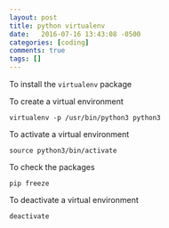 ```yaml
---
layout: post
title: python virtualenv
date:   2016-07-16 13:43:08 -0500
categories: [coding]
comments: true
tags: []
---
```


To install the `virtualenv` package 

To create a virtual environment

```shell
virtualenv -p /usr/bin/python3 python3
```

To activate a virtual environment

```shell
source python3/bin/activate
```

To check the packages

```shell
pip freeze
```

To deactivate a virtual environment

```shell
deactivate
```

